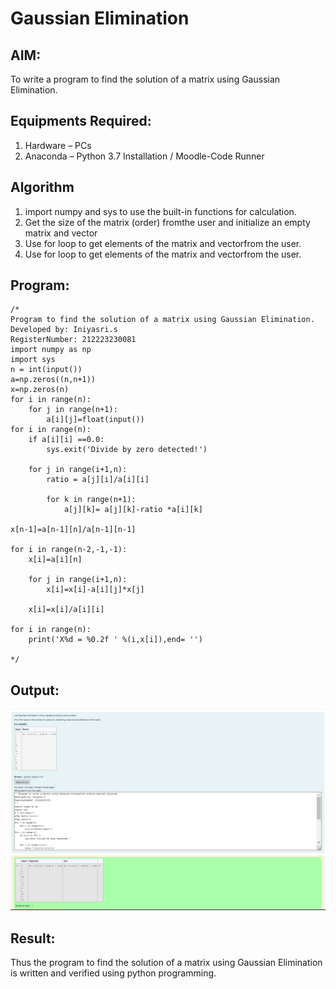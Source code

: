 # Gaussian Elimination

## AIM:
To write a program to find the solution of a matrix using Gaussian Elimination.

## Equipments Required:
1. Hardware – PCs
2. Anaconda – Python 3.7 Installation / Moodle-Code Runner

## Algorithm
1. import numpy and sys to use the built-in functions for calculation.
2. Get the size of the matrix (order) fromthe user and initialize an empty matrix and vector
3. Use for loop to get elements of the matrix and vectorfrom the user.
4. Use for loop to get elements of the matrix and vectorfrom the user.

## Program:
```
/*
Program to find the solution of a matrix using Gaussian Elimination.
Developed by: Iniyasri.s
RegisterNumber: 212223230081
import numpy as np
import sys
n = int(input())
a=np.zeros((n,n+1))
x=np.zeros(n)
for i in range(n):
    for j in range(n+1):
        a[i][j]=float(input())
for i in range(n):
    if a[i][i] ==0.0:
        sys.exit('Divide by zero detected!')
        
    for j in range(i+1,n):
        ratio = a[j][i]/a[i][i]
        
        for k in range(n+1):
            a[j][k]= a[j][k]-ratio *a[i][k]
            
x[n-1]=a[n-1][n]/a[n-1][n-1]

for i in range(n-2,-1,-1):
    x[i]=a[i][n]
    
    for j in range(i+1,n):
        x[i]=x[i]-a[i][j]*x[j]
        
    x[i]=x[i]/a[i][i]
    
for i in range(n):
    print('X%d = %0.2f ' %(i,x[i]),end= '')

*/
```

## Output:
![alt text](image.png)


## Result:
Thus the program to find the solution of a matrix using Gaussian Elimination is written and verified using python programming.

